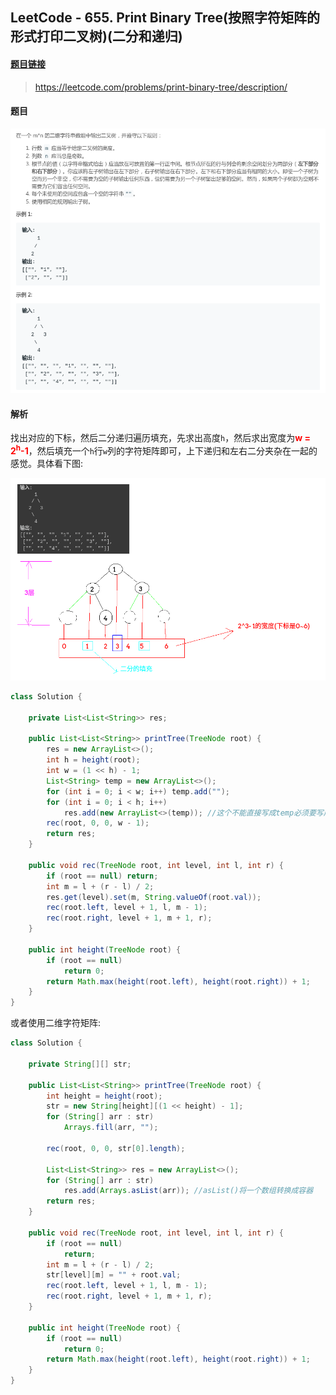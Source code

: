 ﻿## LeetCode - 655. Print Binary Tree(按照字符矩阵的形式打印二叉树)(二分和递归)
#### [题目链接](https://leetcode.com/problems/print-binary-tree/description/)

> https://leetcode.com/problems/print-binary-tree/description/

#### 题目
![在这里插入图片描述](images/655_t.png)
#### 解析
找出对应的下标，然后二分递归遍历填充，先求出高度`h`，然后求出宽度为<font color = red>**w = 2<sup>h</sup>-1**</font>，然后填充一个`h`行`w`列的字符矩阵即可，上下递归和左右二分夹杂在一起的感觉。具体看下图: 

![这里写图片描述](images/655_s.png)

```java
class Solution {

    private List<List<String>> res;

    public List<List<String>> printTree(TreeNode root) {
        res = new ArrayList<>();
        int h = height(root);
        int w = (1 << h) - 1;
        List<String> temp = new ArrayList<>();
        for (int i = 0; i < w; i++) temp.add("");
        for (int i = 0; i < h; i++)
            res.add(new ArrayList<>(temp)); //这个不能直接写成temp必须要写成new ArrayList
        rec(root, 0, 0, w - 1); 
        return res;
    }

    public void rec(TreeNode root, int level, int l, int r) {
        if (root == null) return;
        int m = l + (r - l) / 2;
        res.get(level).set(m, String.valueOf(root.val));
        rec(root.left, level + 1, l, m - 1);
        rec(root.right, level + 1, m + 1, r);
    }
    
    public int height(TreeNode root) {
        if (root == null)
            return 0;
        return Math.max(height(root.left), height(root.right)) + 1;
    }
}
```
或者使用二维字符矩阵:  
```java
class Solution {

    private String[][] str;

    public List<List<String>> printTree(TreeNode root) {
        int height = height(root);
        str = new String[height][(1 << height) - 1];
        for (String[] arr : str)
            Arrays.fill(arr, "");

        rec(root, 0, 0, str[0].length);

        List<List<String>> res = new ArrayList<>();
        for (String[] arr : str)
            res.add(Arrays.asList(arr)); //asList()将一个数组转换成容器
        return res;
    }

    public void rec(TreeNode root, int level, int l, int r) {
        if (root == null)
            return;
        int m = l + (r - l) / 2;
        str[level][m] = "" + root.val;
        rec(root.left, level + 1, l, m - 1);
        rec(root.right, level + 1, m + 1, r);
    }

    public int height(TreeNode root) {
        if (root == null)
            return 0;
        return Math.max(height(root.left), height(root.right)) + 1;
    }
}
```
